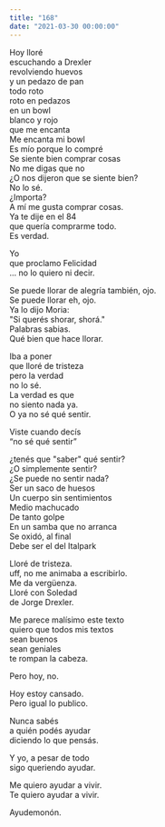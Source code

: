 ```yaml
---
title: "168"
date: "2021-03-30 00:00:00"
---
```


Hoy lloré\
escuchando a Drexler\
revolviendo huevos\
y un pedazo de pan\
todo roto\
roto en pedazos\
en un bowl\
blanco y rojo\
que me encanta\
Me encanta mi bowl\
Es mío porque lo compré\
Se siente bien comprar cosas\
No me digas que no\
¿O nos dijeron que se siente bien?\
No lo sé.\
¿Importa?\
A mí me gusta comprar cosas.\
Ya te dije en el 84\
que quería comprarme todo.\
Es verdad.

Yo\
que proclamo Felicidad\
… no lo quiero ni decir.

Se puede llorar de alegría también, ojo.\
Se puede llorar eh, ojo.\
Ya lo dijo Moria: \
"Si querés shorar, shorá."\
Palabras sabias.\
Qué bien que hace llorar.

Iba a poner\
que lloré de tristeza\
pero la verdad\
no lo sé.\
La verdad es que\
no siento nada ya.\
O ya no sé qué sentir.

Viste cuando decís\
“no sé qué sentir”

¿tenés que "saber" qué sentir?\
¿O simplemente sentir?\
¿Se puede no sentir nada?\
Ser un saco de huesos\
Un cuerpo sin sentimientos\
Medio machucado\
De tanto golpe\
En un samba que no arranca\
Se oxidó, al final\
Debe ser el del Italpark

Lloré de tristeza.\
uff, no me animaba a escribirlo.\
Me da vergüenza.\
Lloré con Soledad\
de Jorge Drexler.

Me parece malísimo este texto\
quiero que todos mis textos\
sean buenos\
sean geniales\
te rompan la cabeza.

Pero hoy, no.

Hoy estoy cansado.\
Pero igual lo publico.

Nunca sabés\
a quién podés ayudar\
diciendo lo que pensás.

Y yo, a pesar de todo\
sigo queriendo ayudar.

Me quiero ayudar a vivir.\
Te quiero ayudar a vivir.

Ayudemonón.

